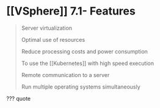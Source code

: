 # [[VSphere]] 7.1- Features

> Server virtualization
> 
> Optimal use of resources
> 
> Reduce processing costs and power consumption
> 
> To use the [[Kubernetes]] with high speed execution
> 
> Remote communication to a server
> 
> Run multiple operating systems simultaneously

??? quote
    

